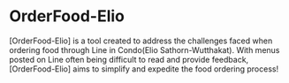# OrderFood-Elio
[OrderFood-Elio] is a tool created to address the challenges faced when ordering food through Line in Condo(Elio Sathorn-Wutthakat). With menus posted on Line often being difficult to read and provide feedback, [OrderFood-Elio] aims to simplify and expedite the food ordering process!
